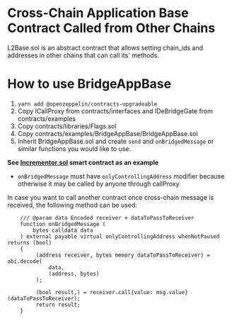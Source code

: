 # Cross-Chain Application Base Contract Called from Other Chains

L2Base.sol is an abstract contract that allows setting chain_ids and addresses in other chains that can call its' methods.

# How to use BridgeAppBase

1. `yarn add @openzeppelin/contracts-upgradeable`
2. Copy ICallProxy from contracts/interfaces and IDeBridgeGate from contracts/examples
3. Copy contracts/libraries/Flags.sol
4. Copy contracts/examples/BridgeAppBase/BridgeAppBase.sol
5. Inherit BridgeAppBase.sol and create `send` and `onBridgedMessage` or similar functions you would like to use. 

**See [Incrementor.sol](https://github.com/debridge-finance/debridge-contracts-v1/tree/feature/l2base-example-contract/contracts/examples/Incrementor) smart contract as an example**
   - `onBridgedMessage` must have `onlyControllingAddress` modifier because otherwise it may be called by anyone through callProxy

In case you want to call another contract once cross-chain message is received, the following method can be used:
```solidity
    /// @param data Encoded receiver + dataToPassToReceiver
    function onBridgedMessage (
        bytes calldata data
    ) external payable virtual onlyControllingAddress whenNotPaused returns (bool)
    {
         (address receiver, bytes memory dataToPassToReceiver) = abi.decode(
             data,
             (address, bytes)
         );

         (bool result,) = receiver.call{value: msg.value}(dataToPassToReceiver);
         return result;
    }
```
